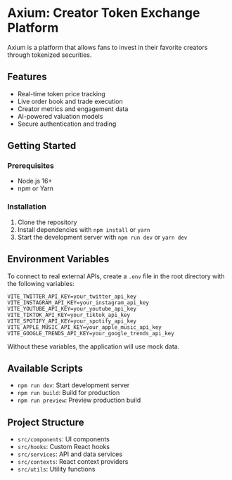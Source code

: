 
# Axium: Creator Token Exchange Platform

Axium is a platform that allows fans to invest in their favorite creators through tokenized securities.

## Features

- Real-time token price tracking
- Live order book and trade execution
- Creator metrics and engagement data
- AI-powered valuation models
- Secure authentication and trading

## Getting Started

### Prerequisites

- Node.js 16+
- npm or Yarn

### Installation

1. Clone the repository
2. Install dependencies with `npm install` or `yarn`
3. Start the development server with `npm run dev` or `yarn dev`

## Environment Variables

To connect to real external APIs, create a `.env` file in the root directory with the following variables:

```
VITE_TWITTER_API_KEY=your_twitter_api_key
VITE_INSTAGRAM_API_KEY=your_instagram_api_key
VITE_YOUTUBE_API_KEY=your_youtube_api_key
VITE_TIKTOK_API_KEY=your_tiktok_api_key
VITE_SPOTIFY_API_KEY=your_spotify_api_key
VITE_APPLE_MUSIC_API_KEY=your_apple_music_api_key
VITE_GOOGLE_TRENDS_API_KEY=your_google_trends_api_key
```

Without these variables, the application will use mock data.

## Available Scripts

- `npm run dev`: Start development server
- `npm run build`: Build for production
- `npm run preview`: Preview production build

## Project Structure

- `src/components`: UI components
- `src/hooks`: Custom React hooks
- `src/services`: API and data services
- `src/contexts`: React context providers
- `src/utils`: Utility functions
